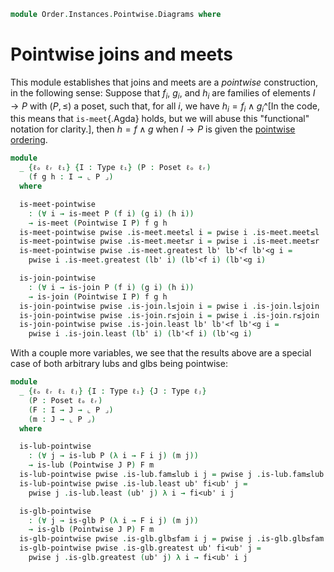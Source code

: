 <!--
```agda
open import Cat.Prelude

open import Order.Instances.Pointwise
open import Order.Diagram.Glb
open import Order.Diagram.Lub
open import Order.Base
```
-->

```agda
module Order.Instances.Pointwise.Diagrams where
```

# Pointwise joins and meets

This module establishes that joins and meets are a _pointwise_
construction, in the following sense: Suppose that $f_i$, $g_i$, and
$h_i$ are families of elements $I \to P$ with $(P, \le)$ a poset, such
that, for all $i$, we have $h_i = f_i \land g_i$^[In the code, this
means that `is-meet`{.Agda} holds, but we will abuse this "functional"
notation for clarity.], then $h = f \land g$ when $I \to P$ is given the
[pointwise ordering].

[pointwise ordering]: Order.Instances.Pointwise.html

```agda
module
  _ {ℓₒ ℓᵣ ℓᵢ} {I : Type ℓᵢ} (P : Poset ℓₒ ℓᵣ)
    (f g h : I → ⌞ P ⌟)
  where

  is-meet-pointwise
    : (∀ i → is-meet P (f i) (g i) (h i))
    → is-meet (Pointwise I P) f g h
  is-meet-pointwise pwise .is-meet.meet≤l i = pwise i .is-meet.meet≤l
  is-meet-pointwise pwise .is-meet.meet≤r i = pwise i .is-meet.meet≤r
  is-meet-pointwise pwise .is-meet.greatest lb' lb'<f lb'<g i =
    pwise i .is-meet.greatest (lb' i) (lb'<f i) (lb'<g i)

  is-join-pointwise
    : (∀ i → is-join P (f i) (g i) (h i))
    → is-join (Pointwise I P) f g h
  is-join-pointwise pwise .is-join.l≤join i = pwise i .is-join.l≤join
  is-join-pointwise pwise .is-join.r≤join i = pwise i .is-join.r≤join
  is-join-pointwise pwise .is-join.least lb' lb'<f lb'<g i =
    pwise i .is-join.least (lb' i) (lb'<f i) (lb'<g i)
```

With a couple more variables, we see that the results above are a
special case of both arbitrary lubs and glbs being pointwise:

```agda
module
  _ {ℓₒ ℓᵣ ℓᵢ ℓⱼ} {I : Type ℓᵢ} {J : Type ℓⱼ}
    (P : Poset ℓₒ ℓᵣ)
    (F : I → J → ⌞ P ⌟)
    (m : J → ⌞ P ⌟)
  where

  is-lub-pointwise
    : (∀ j → is-lub P (λ i → F i j) (m j))
    → is-lub (Pointwise J P) F m
  is-lub-pointwise pwise .is-lub.fam≤lub i j = pwise j .is-lub.fam≤lub i
  is-lub-pointwise pwise .is-lub.least ub' fi<ub' j =
    pwise j .is-lub.least (ub' j) λ i → fi<ub' i j

  is-glb-pointwise
    : (∀ j → is-glb P (λ i → F i j) (m j))
    → is-glb (Pointwise J P) F m
  is-glb-pointwise pwise .is-glb.glb≤fam i j = pwise j .is-glb.glb≤fam i
  is-glb-pointwise pwise .is-glb.greatest ub' fi<ub' j =
    pwise j .is-glb.greatest (ub' j) λ i → fi<ub' i j
```
